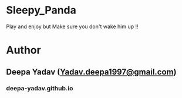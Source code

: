 # Sleepy_Panda
Play and enjoy but Make sure you don't wake him up !!

# Author
## Deepa Yadav (Yadav.deepa1997@gmail.com)
### deepa-yadav.github.io
